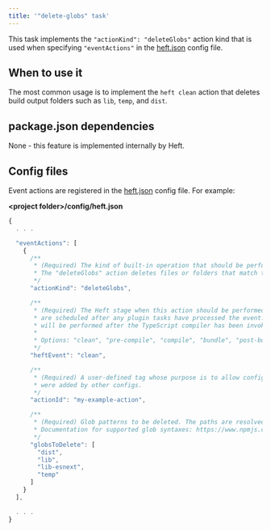 ```yaml
---
title: '"delete-globs" task'
---
```


This task implements the `"actionKind": "deleteGlobs"` action kind that is used when specifying
`"eventActions"` in the [heft.json](../heft_configs/heft_json.md) config file.

## When to use it

The most common usage is to implement the `heft clean` action that deletes build output folders
such as `lib`, `temp`, and `dist`.

## package.json dependencies

None - this feature is implemented internally by Heft.

## Config files

Event actions are registered in the [heft.json](../heft_configs/heft_json.md) config file. For example:

**&lt;project folder&gt;/config/heft.json**

```js
{
  . . .

  "eventActions": [
    {
      /**
       * (Required) The kind of built-in operation that should be performed.
       * The "deleteGlobs" action deletes files or folders that match the specified glob patterns.
       */
      "actionKind": "deleteGlobs",

      /**
       * (Required) The Heft stage when this action should be performed.  Note that heft.json event actions
       * are scheduled after any plugin tasks have processed the event.  For example, a "compile" event action
       * will be performed after the TypeScript compiler has been invoked.
       *
       * Options: "clean", "pre-compile", "compile", "bundle", "post-build"
       */
      "heftEvent": "clean",

      /**
       * (Required) A user-defined tag whose purpose is to allow configs to replace/delete handlers that
       * were added by other configs.
       */
      "actionId": "my-example-action",

      /**
       * (Required) Glob patterns to be deleted. The paths are resolved relative to the project folder.
       * Documentation for supported glob syntaxes: https://www.npmjs.com/package/fast-glob
       */
      "globsToDelete": [
        "dist",
        "lib",
        "lib-esnext",
        "temp"
      ]
    }
  ],

  . . .
}
```
